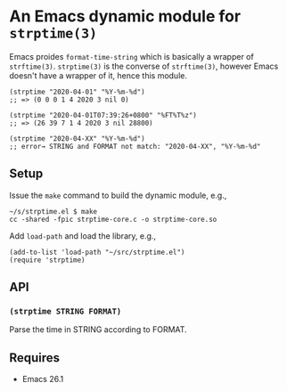 # An Emacs dynamic module for `strptime(3)`

Emacs proides `format-time-string` which is basically a wrapper of
`strftime(3)`. `strptime(3)` is the converse of `strftime(3)`, however Emacs
doesn't have a wrapper of it, hence this module.

``` emacs-lisp
(strptime "2020-04-01" "%Y-%m-%d")
;; => (0 0 0 1 4 2020 3 nil 0)

(strptime "2020-04-01T07:39:26+0800" "%FT%T%z")
;; => (26 39 7 1 4 2020 3 nil 28800)

(strptime "2020-04-XX" "%Y-%m-%d")
;; error→ STRING and FORMAT not match: "2020-04-XX", "%Y-%m-%d"
```

## Setup

Issue the `make` command to build the dynamic module, e.g.,

    ~/s/strptime.el $ make
    cc -shared -fpic strptime-core.c -o strptime-core.so

Add `load-path` and load the library, e.g.,

``` emacs-lisp
(add-to-list 'load-path "~/src/strptime.el")
(require 'strptime)
```

## API

### `(strptime STRING FORMAT)`

Parse the time in STRING according to FORMAT.

## Requires

- Emacs 26.1
